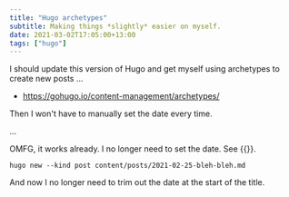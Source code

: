 ```yaml
---
title: "Hugo archetypes"
subtitle: Making things *slightly* easier on myself.
date: 2021-03-02T17:05:00+13:00
tags: ["hugo"]
---
```


I should update this version of Hugo and get myself using archetypes to create new posts ...

* https://gohugo.io/content-management/archetypes/

Then I won't have to manually set the date every time.

...

OMFG, it works already. I no longer need to set the date. See {{<commit eec0ddc>}}.

```
hugo new --kind post content/posts/2021-02-25-bleh-bleh.md
```

And now I no longer need to trim out the date at the start of the title.
